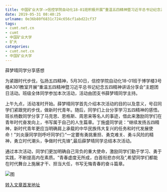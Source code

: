 ```yaml
---
title: 中国矿业大学->信控学院自动化18-01班积极开展“重温五四精神暨习近平总书记纪念五四精神讲话分享会”主题团日活动 | cumt.net.cn
date: 2019-05-31 08:40:25
urlname: 0e36b80f6831c724c656cf1abd22cf37
tags: 
- cumt.net.cn
- cumt
- 中国矿业大学
- 矿大
categories:
- cumt.net.cn
- 中国矿业大学
---
```



薛梦晴同学分享感想

为紧跟时代步伐，弘扬五四精神，5月30日，信控学院自动化18-01班于博学楼3号楼A301教室开展“重温五四精神暨习近平总书记纪念五四精神讲话分享会”主题团日活动。班级全体同学参加本次活动，活动由团支书薛梦晴同学主持。

上午九点，活动准时开始。薛梦晴同学首先介绍本次活动的目的以及意义，号召同学们紧跟党的步伐，做新时代青年。随后，同学们上台分享学习五四精神的感悟。班长杨数同学分享了马克思、恩格斯、周恩来等名人的事迹，借此来激励同学们在青年时代奋发向上，书写属于自己的人生篇章。丁施盛同学说：“继续发扬五四精神，新时代青年更应当明确肩上承载的中华民族伟大复兴的任务和时代发展使命！”刘炎康同学则呼吁同学们:“一定要有勇挑重担、勇克难关、勇斗风险的精神，勇立时代潮头，争做时代先锋”,最后薛梦晴同学总结本次活动。

通过本次活动，同学们更加明确自己背负的重大使命，激励同学们勤于学习、勇于实践，不断提高内在素质。“青春虚度无所成，白首衔悲亦何及”,希望同学们都能在时代舞台上施展才干、担当大任，书写无悔青春的奋斗篇章。



![图](http://xwzx.cumt.edu.cn/_upload/article/images/fd/78/d85e048f4514b2d0363e52966bcb/f98905a6-2ad8-486b-829e-d9dadacae66a.jpg)

[转入文章首发地址](http://xwzx.cumt.edu.cn/0c/be/c523a527550/page.htm)